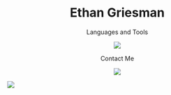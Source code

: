 <h1 align="center">Ethan Griesman</h1>

<!--
**EthanGriesman/EthanGriesman** is a ✨ _special_ ✨ repository because its `README.md` (this file) appears on your GitHub profile.

Here are some ideas to get you started:

[![My Skills](https://skillicons.dev/icons?i=js,html,css,wasm)](https://skillicons.dev)

- 🔭 I’m currently working on ...
- 🌱 I’m currently learning ...
- 👯 I’m looking to collaborate on ...
- 🤔 I’m looking for help with ...
- 💬 Ask me about ...
- 📫 How to reach me: ...
- 😄 Pronouns: ...
- ⚡ Fun fact: ...
-->


<p align="center">Languages and Tools</h1>
<p align="center">
  <a href="https://skillicons.dev">
    <img src="https://skillicons.dev/icons?i=py,java,c,cpp,arduino,latex,html,css,js,react,php,git,androidstudio,figma,powershell" />
  </a>
</p>

<p align="center">Contact Me</h1>
<p align="center">
  <a href="https://skillicons.dev">
    <img src="https://skillicons.dev/icons?i=py,java,c,cpp,arduino,latex,html,css,js,react,php,git,androidstudio,figma,powershell" />
  </a>
</p>


![](https://raw.githubusercontent.com/ethangriesman/github-stats/master/generated/languages.svg#gh-dark-mode-only)

